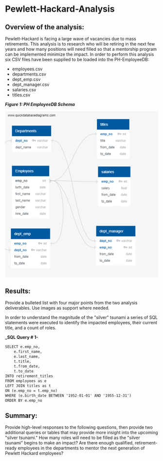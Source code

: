 # Pewlett-Hackard-Analysis

## Overview of the analysis: 
Pewlett-Hackard is facing a large wave of vacancies due to mass retirements.  This analysis is to research who will be retiring in the next few years and how many positions will need filled so that a mentorship program can be implemented minimize the impact.  In order to perform this analysis six CSV files have been supplied to be loaded into the PH-EmployeeDB:

- employees.csv
- departments.csv
- dept_emp.csv
- dept_manager.csv
- salaries.csv
- titles.csv

**_Figure 1: PH EmployeeDB Schema_**

![PH-EmployeeDB Schema](EmployeeDB.png)


## Results: 
Provide a bulleted list with four major points from the two analysis deliverables. Use images as support where needed.

In order to understand the magnitude of the "silver" tsunami a series of SQL statements were executed to identify the impacted employees, their current title, and a count of roles.

**_SQL Query # 1-**
```
SELECT e.emp_no,
	e.first_name,
	e.last_name,
	t.title,
	t.from_date,
	t.to_date
INTO retirement_titles
FROM employees as e
LEFT JOIN titles as t
ON (e.emp_no = t.emp_no)
WHERE (e.birth_date BETWEEN '1952-01-01' AND '1955-12-31') 
ORDER BY e.emp_no
```


## Summary: 
Provide high-level responses to the following questions, then provide two additional queries or tables that may provide more insight into the upcoming "silver tsunami."
How many roles will need to be filled as the "silver tsunami" begins to make an impact?
Are there enough qualified, retirement-ready employees in the departments to mentor the next generation of Pewlett Hackard employees?

